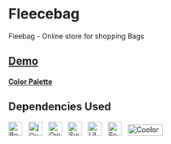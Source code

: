 # Fleecebag
Fleebag - Online store for shopping Bags
<h2><a href="https://dakshayahuja.github.io/Fleecebag/">Demo</a>


<h4><a href="https://coolors.co/palette/ffcdb2-ffb4a2-e5989b-b5838d-6d6875">Color Palette</a>

<h2>Dependencies Used</h2>
<a href="https://getbootstrap.com/"><img src="https://upload.wikimedia.org/wikipedia/commons/thumb/b/b2/Bootstrap_logo.svg/1024px-Bootstrap_logo.svg.png?20210507000024" alt="Bootstrap" height="28"></a> &nbsp;
<a href="https://jquery.com/"><img src="https://user-images.githubusercontent.com/63056801/190454853-d80c3d52-c298-4c8f-ad75-fbc8ebf891e7.png" alt="jQuery" height="28"/></a> &nbsp;
<a href="https://owlcarousel2.github.io/OwlCarousel2/index.html/"><img src="https://ps.w.org/simple-owl-carousel/assets/icon-256x256.png?rev=1839276" alt="Owl Carousel" height="28"></a> &nbsp;
<a href="https://sweetalert2.github.io/"><img src="https://github.com/sweetalert2/sweetalert2/blob/29ba6b03e458880890d508fc9880cbff1afe16db/assets/swal2-logo.png" alt="Sweet Alert 2" height="28"></a> &nbsp;
<a href="https://uigradients.com/"><img src="https://user-images.githubusercontent.com/63056801/190453489-9cf7118e-a04f-437d-a7dc-e46d9081c9fa.png" alt="UI Gradients" height="28"></a> &nbsp;
<a href="https://fontawesome.com/"><img src="https://user-images.githubusercontent.com/63056801/190450169-3380571f-9254-44d6-a92b-9bc03d7a243b.png" alt="Font Awesome" height="28"></a> &nbsp;
<a href="https://coolors.co/"><img src="https://user-images.githubusercontent.com/63056801/190455256-50cf17a5-034f-4a12-a384-2cfc97be66dd.svg" alt="Coolors.co" height="23" width="70"/></a> &nbsp;
